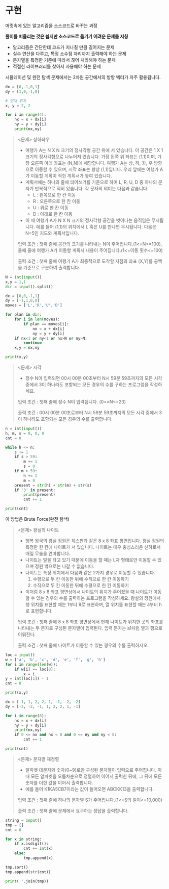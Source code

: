 # 구현

머릿속에 있는 알고리즘을 소스코드로 바꾸는 과정

**풀이를 떠올리는 것은 쉽지만 소스코드로 옮기기 어려운 문제를 지칭**

* 알고리즘은 간단한데 코드가 지나칠 만큼 길어지는 문제
* 실수 연산을 다루고, 특정 소수점 자리까지 출력해야 하는 문제
* 문자열을 특정한 기준에 따라서 끊어 처리해야 하는 문제
* 적절한 라이브러리를 찾아서 사용해야 하는 문제

시뮬레이션 및 완전 탐색 문제에서는 2차원 공간에서의 방향 벡터가 자주 활용됩니다.

```python
dx = [0,-1,0,1]
dy = [1,0,-1,0]

# 현재 위치
x, y = 2, 2

for i in range(4):
	nx = x + dx[i]
	ny = y + dy[i]
	print(nx,ny)
```

> <문제> 상하좌우
>
> * 여행가 A는 N X N 크기의 정사각형 공간 위에 서 있습니다. 이 공간은 1 X 1 크기의 정사각형으로 나누어져 있습니다. 가장 왼쪽 위 좌표는 (1,1)이며, 가장 오른쪽 아래 좌표는 (N,N)에 해당합니다. 여행가 A는 상, 하, 좌, 우 방향으로 이동할 수 있으며, 시작 좌표는 항상 (1,1)입니다. 우리 앞에는 여행가 A가 이동할 계획이 적힌 계획서가 놓여 있습니다.
> * 계획서에는 하나의 줄에 띄어쓰기를 기준으로 하여 L, R, U, D 중 하나의 문자가 반복적으로 적혀 있습니다. 각 문자의 의미는 다음과 같습니다.
>   * L : 왼쪽으로 한 칸 이동
>   * R : 오른쪽으로 한 칸 이동
>   * U : 위로 한 칸 이동
>   * D : 아래로 한 칸 이동
> * 이 때 여행가 A가 N X N 크기의 정사각형 공간을 벗어나는 움직임은 무시됩니다. 예를 들어 (1,1)의 위치에서 L 혹은 U를 만나면 무시됩니다. 다음은 N=5인 지도와 계획서입니다.
>
> 입력 조건 : 첫째 줄에 공간의 크기를 나타내는 N이 주어집니다.(1<=N<=100), 둘째 줄에 여행가 A가 이동할 계획서 내용이 주어집니다.(1<=이동 횟수<=100)
>
> 출력 조건 : 첫째 줄에 여행가 A가 최종적으로 도착할 지점의 좌표 (X,Y)를 공백을 기준으로 구분하여 출력합니다.

```python
N = int(input())
x,y = 1,1
dir = input().split()

dx = [0,0,-1,1]
dy = [-1,1,0,0]
moves = ['L','R','U','D']

for plan in dir:
    for i in len(moves):
        if plan == moves[i]:
            nx = x + dx[i]
            ny = y + dy[i]
    if nx<1 or ny<1 or nx>N or ny>N:
        continue
    x,y = nx,ny

print(x,y)
```

> <문제> 시각
>
> * 정수 N이 입력되면 00시 00분 00초부터 N시 59분 59초까지의 모든 시각 중에서 3이 하나라도 포함되는 모든 경우의 수를 구하는 프로그램을 작성하세요.
>
> 입력 조건 : 첫째 줄에 정수 N이 입력됩니다. (0<=N<=23)
>
> 출력 조건 : 00시 00분 00초로부터 N시 59분 59초까지의 모든 시각 중에서 3이 하나라도 포함되는 모든 경우의 수를 출력합니다.

```python
n = int(input())
h, m, s = 0, 0, 0
cnt = 0

while h <= n:
    s += 1
    if s > 59:
        m += 1
        s = 0
    if m > 59:
        h += 1
        m = 0
    present = str(h) + str(m) + str(s)
    if '3' in present:
        print(present)
        cnt += 1

print(cnt)
```

이 방법은 Brute Force(완전 탐색)

> <문제> 왕실의 나이트
>
> * 행복 왕국의 왕실 정원은 체스판과 같은 8 x 8 좌표 평면입니다. 왕실 정원의 특정한 한 칸에 나이트가 서 있습니다. 나이트는 매우 충성스러운 신하로서 매일 무술을 연마합니다.
> * 나이트는 말을 타고 있기 때문에 이동을 할 때는 L자 형태로만 이동할 수 있으며 정원 밖으로는 나갈 수 없습니다.
> * 나이트는 특정 위치에서 다음과 같은 2가지 경우로 이동할 수 있습니다.
>   1. 수평으로 두 칸 이동한 뒤에 수직으로 한 칸 이동하기
>   2. 수직으로 두 칸 이동한 뒤에 수평으로 한 칸 이동하기
> * 이처럼 8 x 8 좌표 평면상에서 나이트의 위치가 주어졌을 때 나이트가 이동할 수 있는 경우의 수를 출력하는 프로그램을 작성하세요. 왕실의 정원에서 행 위치를 표현할 때는 1부터 8로 표현하며, 열 위치를 표현할 때는 a부터 h로 표현합니다.
>
> 입력 조건 : 첫째 줄에 8 x 8 좌표 평면상에서 현재 나이트가 위치한 곳의 좌표를 나타내는 두 문자로 구성된 문자열이 입력된다. 입력 문자는 a1처럼 열과 행으로 이뤄진다.
>
> 출력 조건 : 첫째 줄에 나이트가 이동할 수 있는 경우의 수를 출력하시오.

```python
loc = input()
w = ['a', 'b', 'c', 'd', 'e', 'f', 'g', 'h']
for i in range(len(w)):
    if w[i] == loc[0]:
        x = i
y = int(loc[1]) - 1
cnt = 0

print(x,y)

dx = [-1, 1, 2, 2, 1, -1, -2, -2]
dy = [-2, -2, -1, 1, 2, 2, 1, -1]

for i in range(8):
    nx = x + dx[i]
    ny = y + dy[i]
    print(nx,ny)
    if 0 <= nx and nx < 8 and 0 <= ny and ny < 8:
        cnt += 1

print(cnt)
```

> <문제> 문자열 재정렬
>
> * 알파벳 대문자와 숫자(0~9)로만 구성된 문자열이 입력으로 주어집니다. 이때 모든 알파벳을 오름차순으로 정렬하여 이어서 출력한 뒤에, 그 뒤에 모든 숫자를 더한 값을 이어서 출력합니다.
> * 예를 들어 K1KA5CB7이라는 값이 들어오면 ABCKK13을 출력합니다.
>
> 입력 조건 : 첫째 줄에 하나의 문자열 S가 주어집니다.(1<=S의 길이<=10,000)
>
> 출력 조건 : 첫째 줄에 문제에서 요구하는 정답을 출력합니다.

```python
string = input()
tmp = []
cnt = 0

for x in string:
    if x.isdigit():
        cnt += int(x)
    else:
        tmp.append(x)

tmp.sort()
tmp.append(str(cnt))

print(''.join(tmp))
```

